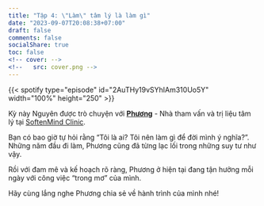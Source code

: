 ```yaml
---
title: "Tập 4: \"Làm\" tâm lý là làm gì"
date: "2023-09-07T20:08:38+07:00"
draft: false
comments: false
socialShare: true
toc: false
<!-- cover: -->
<!--   src: cover.png -->
---
```



{{< spotify type="episode" id="2AuTHy19vSYhIAm310Uo5Y" width="100%" height="250" >}}

Kỳ này Nguyên được trò chuyện với [__Phương__](https://www.facebook.com/kieuphuong.nguyenhuy) - Nhà tham vấn và trị liệu tâm lý tại [SoftenMind Clinic](https://softenmind.com/).<br>

Bạn có bao giờ tự hỏi rằng “Tôi là ai? Tôi nên làm gì để đời mình ý nghĩa?”. Những năm đầu đi làm, Phương cũng đã từng lạc lối trong những suy tư như vậy.<br>

Rồi với đam mê và kế hoạch rõ ràng, Phương ở hiện tại đang tận hưởng mỗi ngày với công việc “trong mơ” của mình.<br>

Hãy cùng lắng nghe Phương chia sẻ về hành trình của mình nhé!
